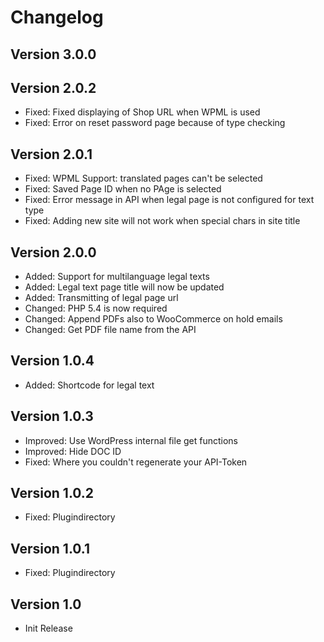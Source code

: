 # Changelog

## Version 3.0.0


## Version 2.0.2
* Fixed: Fixed displaying of Shop URL when WPML is used
* Fixed: Error on reset password page because of type checking

## Version 2.0.1

* Fixed: WPML Support: translated pages can't be selected
* Fixed: Saved Page ID when no PAge is selected
* Fixed: Error message in API when legal page is not configured for text type
* Fixed: Adding new site will not work when special chars in site title

## Version 2.0.0

* Added: Support for multilanguage legal texts
* Added: Legal text page title will now be updated
* Added: Transmitting of legal page url
* Changed: PHP 5.4 is now required
* Changed: Append PDFs also to WooCommerce on hold emails
* Changed: Get PDF file name from the API

## Version 1.0.4

* Added: Shortcode for legal text

## Version 1.0.3

* Improved: Use WordPress internal file get functions
* Improved: Hide DOC ID
* Fixed: Where you couldn't regenerate your API-Token

## Version 1.0.2

* Fixed: Plugindirectory

## Version 1.0.1

* Fixed: Plugindirectory

## Version 1.0

* Init Release
